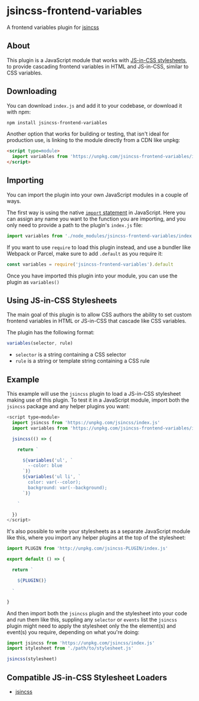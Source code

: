 # jsincss-frontend-variables

A frontend variables plugin for [jsincss](https://github.com/tomhodgins/jsincss)

## About

This plugin is a JavaScript module that works with [JS-in-CSS stylesheets](https://responsive.style/theory/what-is-a-jic-stylesheet.html), to provide cascading frontend variables in HTML and JS-in-CSS, similar to CSS variables.

## Downloading

You can download `index.js` and add it to your codebase, or download it with npm:

```bash
npm install jsincss-frontend-variables
```

Another option that works for building or testing, that isn't ideal for production use, is linking to the module directly from a CDN like unpkg:

```html
<script type=module>
  import variables from 'https://unpkg.com/jsincss-frontend-variables/index.js'
</script>
```

## Importing

You can import the plugin into your own JavaScript modules in a couple of ways.

The first way is using the native [`import` statement](https://developer.mozilla.org/en-US/docs/Web/JavaScript/Reference/Statements/import) in JavaScript. Here you can assign any name you want to the function you are importing, and you only need to provide a path to the plugin's `index.js` file:

```js
import variables from './node_modules/jsincss-frontend-variables/index.js'
```

If you want to use `require` to load this plugin instead, and use a bundler like Webpack or Parcel, make sure to add `.default` as you require it:

```js
const variables = require('jsincss-frontend-variables').default
```

Once you have imported this plugin into your module, you can use the plugin as `variables()`

## Using JS-in-CSS Stylesheets

The main goal of this plugin is to allow CSS authors the ability to set custom frontend variables in HTML or JS-in-CSS that cascade like CSS variables.

The plugin has the following format:

```js
variables(selector, rule)
```

- `selector` is a string containing a CSS selector
- `rule` is a string or template string containing a CSS rule

## Example

This example will use the `jsincss` plugin to load a JS-in-CSS stylesheet making use of this plugin. To test it in a JavaScript module, import both the `jsincss` package and any helper plugins you want:

```js
<script type=module>
  import jsincss from 'https://unpkg.com/jsincss/index.js'
  import variables from 'https://unpkg.com/jsincss-frontend-variables/index.js'

  jsincss(() => {

    return `

      ${variables('ul', `
        --color: blue
      `)}
      ${variables('ul li', `
        color: var(--color);
        background: var(--background);
      `)}

    `

  })
</script>
```

It's also possible to write your stylesheets as a separate JavaScript module like this, where you import any helper plugins at the top of the stylesheet:

```js
import PLUGIN from 'http://unpkg.com/jsincss-PLUGIN/index.js'

export default () => {

  return `

    ${PLUGIN()}

  `

}
```

And then import both the `jsincss` plugin and the stylesheet into your code and run them like this, suppling any `selector` or `events` list the `jsincss` plugin might need to apply the stylesheet only the the element(s) and event(s) you require, depending on what you're doing:

```js
import jsincss from 'https://unpkg.com/jsincss/index.js'
import stylesheet from './path/to/stylesheet.js'

jsincss(stylesheet)
```

## Compatible JS-in-CSS Stylesheet Loaders

- [jsincss](https://github.com/tomhodgins/jsincss)